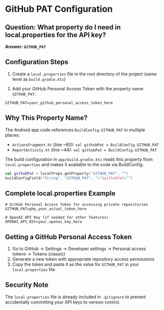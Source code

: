 # GitHub PAT Configuration

## Question: What property do I need in local.properties for the API key?

**Answer: `GITHUB_PAT`**

## Configuration Steps

1. Create a `local.properties` file in the root directory of the project (same level as `build.gradle.kts`)

2. Add your GitHub Personal Access Token with the property name `GITHUB_PAT`:

```properties
GITHUB_PAT=your_github_personal_access_token_here
```

## Why This Property Name?

The Android app code references `BuildConfig.GITHUB_PAT` in multiple places:

- `ActionsFragment.kt` (line ~60): `val githubPat = BuildConfig.GITHUB_PAT`
- `ReportActivity.kt` (line ~44): `val githubPat = BuildConfig.GITHUB_PAT`

The build configuration in `app/build.gradle.kts` reads this property from `local.properties` and makes it available to the code via BuildConfig:

```kotlin
val githubPat = localProps.getProperty("GITHUB_PAT", "")
buildConfigField("String", "GITHUB_PAT", "\"$githubPat\"")
```

## Complete local.properties Example

```properties
# GitHub Personal Access Token for accessing private repositories
GITHUB_PAT=ghp_your_actual_token_here

# OpenAI API Key (if needed for other features)
OPENAI_API_KEY=your_openai_key_here
```

## Getting a GitHub Personal Access Token

1. Go to GitHub → Settings → Developer settings → Personal access tokens → Tokens (classic)
2. Generate a new token with appropriate repository access permissions
3. Copy the token and paste it as the value for `GITHUB_PAT` in your `local.properties` file

## Security Note

The `local.properties` file is already included in `.gitignore` to prevent accidentally committing your API keys to version control.